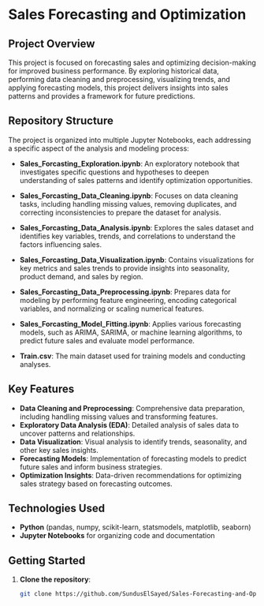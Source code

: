 # Sales Forecasting and Optimization

## Project Overview
This project is focused on forecasting sales and optimizing decision-making for improved business performance. By exploring historical data, performing data cleaning and preprocessing, visualizing trends, and applying forecasting models, this project delivers insights into sales patterns and provides a framework for future predictions.

## Repository Structure
The project is organized into multiple Jupyter Notebooks, each addressing a specific aspect of the analysis and modeling process:
- **Sales_Forcasting_Exploration.ipynb**: An exploratory notebook that investigates specific questions and hypotheses to deepen understanding of sales patterns and identify optimization opportunities.

- **Sales_Forcasting_Data_Cleaning.ipynb**: Focuses on data cleaning tasks, including handling missing values, removing duplicates, and correcting inconsistencies to prepare the dataset for analysis.

- **Sales_Forcasting_Data_Analysis.ipynb**: Explores the sales dataset and identifies key variables, trends, and correlations to understand the factors influencing sales.

- **Sales_Forcasting_Data_Visualization.ipynb**: Contains visualizations for key metrics and sales trends to provide insights into seasonality, product demand, and sales by region.

- **Sales_Forcasting_Data_Preprocessing.ipynb**: Prepares data for modeling by performing feature engineering, encoding categorical variables, and normalizing or scaling numerical features.


- **Sales_Forcasting_Model_Fitting.ipynb**: Applies various forecasting models, such as ARIMA, SARIMA, or machine learning algorithms, to predict future sales and evaluate model performance.


- **Train.csv**: The main dataset used for training models and conducting analyses.

## Key Features
- **Data Cleaning and Preprocessing**: Comprehensive data preparation, including handling missing values and transforming features.
- **Exploratory Data Analysis (EDA)**: Detailed analysis of sales data to uncover patterns and relationships.
- **Data Visualization**: Visual analysis to identify trends, seasonality, and other key sales insights.
- **Forecasting Models**: Implementation of forecasting models to predict future sales and inform business strategies.
- **Optimization Insights**: Data-driven recommendations for optimizing sales strategy based on forecasting outcomes.

## Technologies Used
- **Python** (pandas, numpy, scikit-learn, statsmodels, matplotlib, seaborn)
- **Jupyter Notebooks** for organizing code and documentation

## Getting Started
1. **Clone the repository**:
   ```bash
   git clone https://github.com/SundusElSayed/Sales-Forecasting-and-Optimization.git
